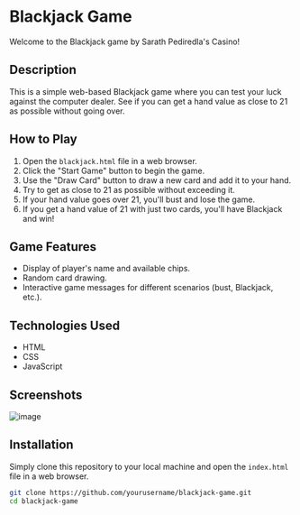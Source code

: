 # Blackjack Game

Welcome to the Blackjack game by Sarath Pediredla's Casino!

## Description
This is a simple web-based Blackjack game where you can test your luck against the computer dealer. See if you can get a hand value as close to 21 as possible without going over.

## How to Play
1. Open the `blackjack.html` file in a web browser.
2. Click the "Start Game" button to begin the game.
3. Use the "Draw Card" button to draw a new card and add it to your hand.
4. Try to get as close to 21 as possible without exceeding it.
5. If your hand value goes over 21, you'll bust and lose the game.
6. If you get a hand value of 21 with just two cards, you'll have Blackjack and win!

## Game Features
- Display of player's name and available chips.
- Random card drawing.
- Interactive game messages for different scenarios (bust, Blackjack, etc.).

## Technologies Used
- HTML
- CSS
- JavaScript

## Screenshots
 ![image](https://github.com/sarathkumar0619/blackjack-game/assets/130230309/4d374797-0ff7-4c21-93a0-689b47f3d5fb)


## Installation
Simply clone this repository to your local machine and open the `index.html` file in a web browser.

```bash
git clone https://github.com/yourusername/blackjack-game.git
cd blackjack-game
